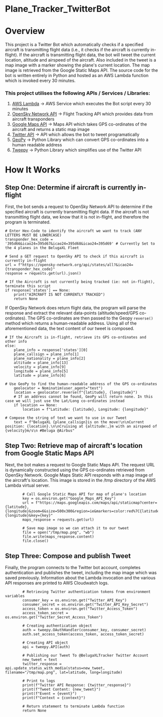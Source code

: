 # Plane_Tracker_TwitterBot

# Overview

This project is a Twitter Bot which automatically checks if a specified aircraft is transmitting flight data (i.e., it checks if the aircraft is currently in-flight). If the aircraft is transmitting flight data, the bot will tweet the current location, altitude and airspeed of the aircraft. Also included in the tweet is a map image with a marker showing the plane's current location. The map image is retrieved from the Google Static Maps API. The source code for the bot is written entirely in Python and hosted as an AWS Lambda function which is invoked every 30 minutes.

### This project utilises the following APIs / Services / Libraries:
  1. [AWS Lambda](https://aws.amazon.com/lambda/) -> AWS Service which executes the Bot script every 30 minutes
  2. [OpenSky Network API](https://opensky-network.org/apidoc/) -> Flight Tracking API which provides data from aircraft transponders
  3. [Google Maps API](https://developers.google.com/maps/documentation/maps-static/overview) -> Maps API which takes GPS co-ordinates of the aircraft and returns a static map image
  4. [Twitter API](https://developer.twitter.com/en/docs/twitter-api) -> API which allows the bot to tweet programatically
  5. [GeoPy](https://geopy.readthedocs.io/en/stable/) -> Python Library which can convert GPS co-ordinates into a human readable address
  6. [Tweepy](https://www.tweepy.org/) -> Python Library which simplifies use of the Twitter API

# How It Works

## Step One: Determine if aircraft is currently in-flight
First, the bot sends a request to OpenSky Network API to determine if the specified aircraft is currently transmitting flight data. If the aircraft is not transmitting flight data, we know that it is not in-flight, and therefore the program is terminated.
```
# Enter Hex-Code to identify the aircraft we want to track (ANY LETTERS MUST BE LOWERCASE)
transponder_hex_code = '395d66&icao24=395d67&icao24=395d68&icao24=395d69' # Currently Set to the 4 planes in the BelugaXL Fleet

# Send a GET request to OpenSky API to check if this aircraft is currently in-flight
url = f"https://opensky-network.org/api/states/all?&icao24={transponder_hex_code}"
response = requests.get(url).json()

# If the Aircraft is not currently being tracked (ie: not in-flight), terminate this script
if response['states'] == None:
    print("AIRCRAFT IS NOT CURRENTLY TRACKED")
    return None
```
If OpenSky Network does return flight data, the program will parse the response and extract the relevant data-points (altitude/speed/GPS co-ordinates). The GPS co-ordinates are then passed to the Geopy `reverse()` method which returns a human-readable address. Using all of the aforementioned data, the text content of our tweet is composed.
```
# If the Aircraft is in-flight, retrieve its GPS co-ordinates and other info
else:
    plane_info = response['states'][0]
    plane_callsign = plane_info[1]
    plane_nationality = plane_info[2]
    altitude = plane_info[13]
    velocity = plane_info[9]
    longitude = plane_info[5]
    latitude = plane_info[6]

# Use GeoPy to find the human-readable address of the GPS co-ordinates
    geolocator = Nominatim(user_agent="test")
    location = geolocator.reverse(f"{latitude}, {longitude}")
    # If an address cannot be found, GeoPy will return none. In this case we will just use the Lat/Long co-ordinates instead
    if location == None:
        location = f"Latitude: {latitude}, Longitude: {longitude}"

# Compose the string of text we want to use in our Tweet
    text = f"BelugaXL {plane_callsign}is on the move!\n\nCurrent position: {location}.\n\nCruising at {altitude:,}m with an airspeed of {velocity}m/s\n #Beluga @Airbus"
```

## Step Two: Retrieve map of aircraft's location from Google Static Maps API
Next, the bot makes a request to Google Static Maps API. The request URL is dynamically constructed using the GPS co-ordinates retrieved from OpenSky Network. Google Maps Static API responds with a map image of the aircraft's location. This image is stored in the /tmp directory of the AWS Lambda virtual server.

```
        # Call Google Static Maps API for map of plane's location
        key = os.environ.get("Google_Maps_API_Key")
        url = f"https://maps.googleapis.com/maps/api/staticmap?center={latitude},{longitude}&zoom=6&size=500x300&region=ie&markers=color:red%7C{latitude},{longitude}&key={key}"
        maps_response = requests.get(url)

        # Save map image so we can attach it to our tweet
        file = open("/tmp/map.png", "wb")
        file.write(maps_response.content)
        file.close()
```

## Step Three: Compose and publish Tweet
Finally, the program connects to the Twitter bot account, completes authentication and publishes the tweet, including the map image which was saved previously. Information about the Lambda invocation and the various API responses are printed to AWS Cloudwatch logs.

```
        # Retrieving Twitter authentication tokens from environment variables
        consumer_key = os.environ.get("Twitter_API_Key")
        consumer_secret = os.environ.get("Twitter_API_Key_Secret")
        access_token = os.environ.get("Twitter_Access_Token")
        access_token_secret = os.environ.get("Twitter_Secret_Access_Token")
        
        # Creating authentication object 
        auth = tweepy.OAuthHandler(consumer_key, consumer_secret)
        auth.set_access_token(access_token, access_token_secret)
        
        # Creating API object
        api = tweepy.API(auth)

        # Publishing our Tweet To @BelugaXLTracker Twitter Account
        new_tweet = text
        twitter_response = api.update_status_with_media(status=new_tweet, filename="/tmp/map.png", lat=latitude, long=longitude)
        
        # Print to logs
        print(f"Twitter API Response: {twitter_response}")
        print(f"Tweet Content: {new_tweet}")
        print(f"Event = {event}")
        print(f"Context = {context}")
        
        # Return statement to terminate Lambda function
        return None
```

